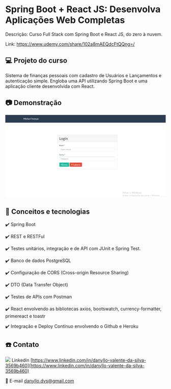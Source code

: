 # Spring Boot + React JS: Desenvolva Aplicações Web Completas

Descrição: Curso Full Stack com Spring Boot e React JS, do zero à nuvem.

Link: https://www.udemy.com/share/102a8mAEQdcFtQQng=/

## 💻 Projeto do curso

Sistema de finanças pessoais com cadastro de Usuários e Lançamentos e autenticação simple. 
Engloba uma API utilizando Spring Boot e uma aplicação cliente desenvolvida com React.

## :camera: Demonstração

![Minhas Finanças - Demonstração em Gif Animado](demo/demo.gif)

## :rocket: Conceitos e tecnologias

✔️ Spring Boot

✔️ REST e RESTFul

✔️ Testes unitários, integração e de API com JUnit e Spring Test.

✔️ Banco de dados PostgreSQL

✔️ Configuração de CORS (Cross-origin Resource Sharing)

✔️ DTO (Data Transfer Object)

✔️ Testes de APIs com Postman

✔️ React envolvendo as bibliotecas axios, bootswatch, currency-formatter, primereact e toastr

✔️ Integração e Deploy Contínuo envolvendo o Github e Heroku

## :phone: Contato

<img src="https://github.com/paulrobertlloyd/socialmediaicons/blob/main/linkedin-16x16.png?raw=true" /> Linkedin [https://www.linkedin.com/in/danyllo-valente-da-silva-3569b460](https://www.linkedin.com/in/danyllo-valente-da-silva-3569b460)

:postbox: E-mail [danyllo.dvs@gmail.com](danyllo.dvs@gmail.com)
